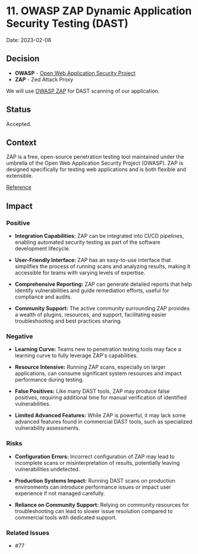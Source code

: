 # 11. OWASP ZAP Dynamic Application Security Testing (DAST)

Date: 2023-02-06

## Decision

- **OWASP** - [Open Web Application Security Project](https://owasp.org/about)
- **ZAP** - Zed Attack Proxy 

We will use [OWASP ZAP](https://www.zaproxy.org/) for DAST scanning of our application.

## Status

Accepted.

## Context

ZAP is a free, open-source penetration testing tool maintained under the umbrella of the Open Web Application Security Project (OWASP). ZAP is designed specifically for testing web applications and is both flexible and extensible.

[Reference](https://www.zaproxy.org/getting-started/)

## Impact

### Positive
  
- **Integration Capabilities:** ZAP can be integrated into CI/CD pipelines, enabling automated security testing as part of the software development lifecycle.

  
- **User-Friendly Interface:** ZAP has an easy-to-use interface that simplifies the process of running scans and analyzing results, making it accessible for teams with varying levels of expertise.

  
- **Comprehensive Reporting:** ZAP can generate detailed reports that help identify vulnerabilities and guide remediation efforts, useful for compliance and audits.


- **Community Support:** The active community surrounding ZAP provides a wealth of plugins, resources, and support, facilitating easier troubleshooting and best practices sharing.

### Negative

- **Learning Curve:** Teams new to penetration testing tools may face a learning curve to fully leverage ZAP's capabilities.


- **Resource Intensive:** Running ZAP scans, especially on larger applications, can consume significant system resources and impact performance during testing.


- **False Positives:** Like many DAST tools, ZAP may produce false positives, requiring additional time for manual verification of identified vulnerabilities.


- **Limited Advanced Features:** While ZAP is powerful, it may lack some advanced features found in commercial DAST tools, such as specialized vulnerability assessments.


### Risks

- **Configuration Errors:** Incorrect configuration of ZAP may lead to incomplete scans or misinterpretation of results, potentially leaving vulnerabilities undetected.

- **Production Systems Impact:** Running DAST scans on production environments can introduce performance issues or impact user experience if not managed carefully.

- **Reliance on Community Support:** Relying on community resources for troubleshooting can lead to slower issue resolution compared to commercial tools with dedicated support.


### Related Issues

- #77
